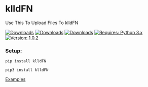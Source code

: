 # klldFN
Use This To Upload Files To klldFN

[![Downloads](https://pepy.tech/badge/klldFN)](https://pepy.tech/project/klldFN)
[![Downloads](https://pepy.tech/badge/klldFN/week)](https://pepy.tech/project/klldFN)
[![Downloads](https://pepy.tech/badge/klldFN/month)](https://pepy.tech/project/klldFN)
[![Requires: Python 3.x](https://img.shields.io/pypi/pyversions/klldFN.svg)](https://pypi.org/project/klldFN/)
[![Version: 1.0.2](https://img.shields.io/pypi/v/klldFN.svg)](https://pypi.org/project/klldFN/)

### Setup:
``pip install klldFN``

``pip3 install klldFN``

[Examples](https://github.com/klldme/klldFN/tree/main "github.com/klldme/klldv5/tree/main")

